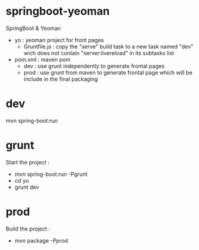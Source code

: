 # springboot-yeoman
SpringBoot &amp; Yeoman

* yo : yeoman project for front pages
  * Gruntfile.js : copy the "serve" build task to a new task named "dev" wich does not contain "server:livereload" in its subtasks list 
* pom.xml : maven pom 
  * dev : use grunt independently to generate frontal pages
  * prod : use grunt from maven to generate frontal page which will be include in the final packaging

# dev
mvn spring-boot:run

# grunt
Start the project :
 * mvn spring-boot:run -Pgrunt
 * cd yo
 * grunt dev

# prod
Build the project :
 * mvn package -Pprod

